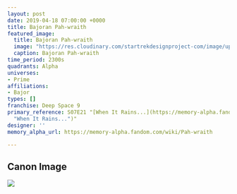 ```yaml
---
layout: post
date: 2019-04-18 07:00:00 +0000
title: Bajoran Pah-wraith
featured_image:
  title: Bajoran Pah-wraith
  image: "https://res.cloudinary.com/startrekdesignproject-com/image/upload/v1555637704/BajoranPahWraith.png"
  caption: Bajoran Pah-wraith
time_period: 2300s
quadrants: Alpha
universes:
- Prime
affiliations:
- Bajor
types: []
franchise: Deep Space 9
primary_reference: S07E21 "[When It Rains...](https://memory-alpha.fandom.com/wiki/When_It_Rains...
  "When It Rains...")"
designer: ''
memory_alpha_url: https://memory-alpha.fandom.com/wiki/Pah-wraith

---
```

## Canon Image

![](https://res.cloudinary.com/startrekdesignproject-com/image/upload/v1555637287/BajoranPahWraith1.jpg)